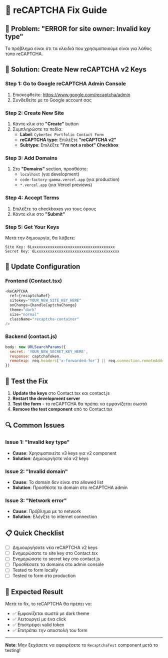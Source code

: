 # 🔧 reCAPTCHA Fix Guide

## 🚨 Problem: "ERROR for site owner: Invalid key type"

Το πρόβλημα είναι ότι τα κλειδιά που χρησιμοποιούμε είναι για λάθος τύπο reCAPTCHA.

## 🔧 Solution: Create New reCAPTCHA v2 Keys

### Step 1: Go to Google reCAPTCHA Admin Console
1. Επισκεφθείτε: https://www.google.com/recaptcha/admin
2. Συνδεθείτε με το Google account σας

### Step 2: Create New Site
1. Κάντε κλικ στο **"Create"** button
2. Συμπληρώστε τα πεδία:
   - **Label**: `CyberSec Portfolio Contact Form`
   - **reCAPTCHA type**: Επιλέξτε **"reCAPTCHA v2"**
   - **Subtype**: Επιλέξτε **"I'm not a robot" Checkbox**

### Step 3: Add Domains
1. Στο **"Domains"** section, προσθέστε:
   - `localhost` (για development)
   - `code-factory-gamma.vercel.app` (για production)
   - `*.vercel.app` (για Vercel previews)

### Step 4: Accept Terms
1. Επιλέξτε τα checkboxes για τους όρους
2. Κάντε κλικ στο **"Submit"**

### Step 5: Get Your Keys
Μετά την δημιουργία, θα λάβετε:

```
Site Key: 6Lxxxxxxxxxxxxxxxxxxxxxxxxxxxxxxxxxxxxx
Secret Key: 6Lxxxxxxxxxxxxxxxxxxxxxxxxxxxxxxxxxxxxx
```

## 🔄 Update Configuration

### Frontend (Contact.tsx)
```typescript
<ReCAPTCHA
  ref={recaptchaRef}
  sitekey="YOUR_NEW_SITE_KEY_HERE"
  onChange={handleCaptchaChange}
  theme="dark"
  size="normal"
  className="recaptcha-container"
/>
```

### Backend (contact.js)
```javascript
body: new URLSearchParams({
  secret: 'YOUR_NEW_SECRET_KEY_HERE',
  response: captchaToken,
  remoteip: req.headers['x-forwarded-for'] || req.connection.remoteAddress
})
```

## 🧪 Test the Fix

1. **Update the keys** στο Contact.tsx και contact.js
2. **Restart the development server**
3. **Test the form** - το reCAPTCHA θα πρέπει να εμφανίζεται σωστά
4. **Remove the test component** από το Contact.tsx

## 🔍 Common Issues

### Issue 1: "Invalid key type"
- **Cause**: Χρησιμοποιείτε v3 keys για v2 component
- **Solution**: Δημιουργήστε νέα v2 keys

### Issue 2: "Invalid domain"
- **Cause**: Το domain δεν είναι στο allowed list
- **Solution**: Προσθέστε το domain στο reCAPTCHA admin

### Issue 3: "Network error"
- **Cause**: Πρόβλημα με το network
- **Solution**: Ελέγξτε το internet connection

## 📋 Quick Checklist

- [ ] Δημιουργήσατε νέα reCAPTCHA v2 keys
- [ ] Ενημερώσατε το site key στο Contact.tsx
- [ ] Ενημερώσατε το secret key στο contact.js
- [ ] Προσθέσατε τα domains στο admin console
- [ ] Tested το form locally
- [ ] Tested το form στο production

## 🎯 Expected Result

Μετά το fix, το reCAPTCHA θα πρέπει να:
- ✅ Εμφανίζεται σωστά με dark theme
- ✅ Λειτουργεί με ένα click
- ✅ Επιστρέφει valid token
- ✅ Επιτρέπει την αποστολή του form

---

**Note**: Μην ξεχάσετε να αφαιρέσετε το `RecaptchaTest` component μετά το testing! 